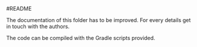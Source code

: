 #README

The documentation of this folder has to be improved.
For every details get in touch with the authors.

The code can be compiled with the Gradle scripts provided.
